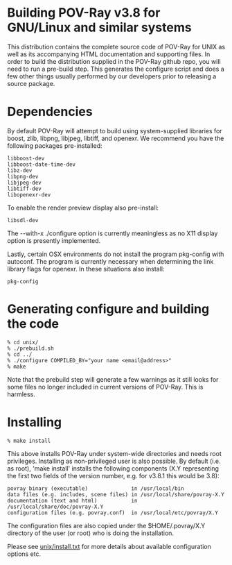 Building POV-Ray v3.8 for GNU/Linux and similar systems
=======================================================

This distribution contains the complete source code of POV-Ray for UNIX
as well as its accompanying HTML documentation and supporting files. In
order to build the distribution supplied in the POV-Ray github repo, you
will need to run a pre-build step. This generates the configure script
and does a few other things usually performed by our developers prior to
releasing a source package.

Dependencies
============

By default POV-Ray will attempt to build using system-supplied libraries for
boost, zlib, libpng, libjpeg, libtiff, and openexr. We recommend you have the
following packages pre-installed:

    libboost-dev
    libboost-date-time-dev
    libz-dev
    libpng-dev
    libjpeg-dev
    libtiff-dev
    libopenexr-dev

To enable the render preview display also pre-install:

    libsdl-dev

The --with-x ./configure option is currently meaningless as no X11
display option is presently implemented.

Lastly, certain OSX environments do not install the program pkg-config
with autoconf. The program is currently necessary when determining the
link library flags for openexr. In these situations also install:

    pkg-config


Generating configure and building the code
==========================================

    % cd unix/
    % ./prebuild.sh
    % cd ../
    % ./configure COMPILED_BY="your name <email@address>"
    % make

Note that the prebuild step will generate a few warnings as it still looks
for some files no longer included in current versions of POV-Ray. This is harmless.

Installing
==========

    % make install

This above installs POV-Ray under system-wide directories and needs root privileges.
Installing as non-privileged user is also possible. By default (i.e. as root), 'make
install' installs the following components (X.Y representing the first two fields of
the version number, e.g. for v3.8.1 this would be 3.8):

    povray binary (executable)              in /usr/local/bin
    data files (e.g. includes, scene files) in /usr/local/share/povray-X.Y
    documentation (text and html)           in /usr/local/share/doc/povray-X.Y
    configuration files (e.g. povray.conf)  in /usr/local/etc/povray/X.Y

The configuration files are also copied under the $HOME/.povray/X.Y directory
of the user (or root) who is doing the installation.

Please see [unix/install.txt](install.txt) for more details about available
configuration options etc.
